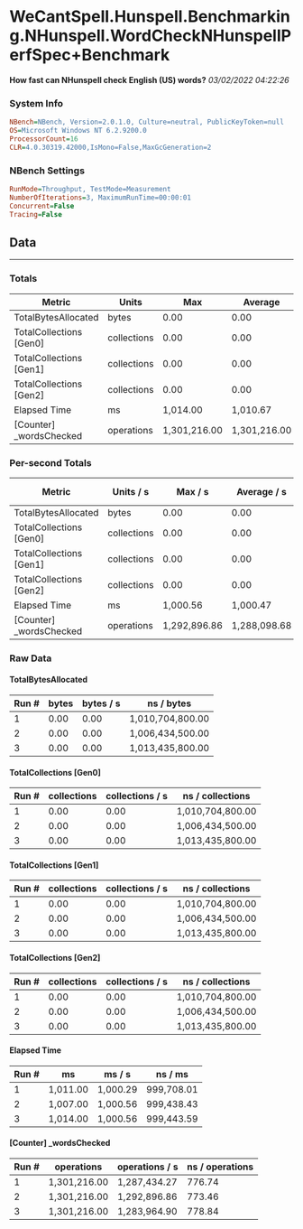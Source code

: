 ﻿# WeCantSpell.Hunspell.Benchmarking.NHunspell.WordCheckNHunspellPerfSpec+Benchmark
__How fast can NHunspell check English (US) words?__
_03/02/2022 04:22:26_
### System Info
```ini
NBench=NBench, Version=2.0.1.0, Culture=neutral, PublicKeyToken=null
OS=Microsoft Windows NT 6.2.9200.0
ProcessorCount=16
CLR=4.0.30319.42000,IsMono=False,MaxGcGeneration=2
```

### NBench Settings
```ini
RunMode=Throughput, TestMode=Measurement
NumberOfIterations=3, MaximumRunTime=00:00:01
Concurrent=False
Tracing=False
```

## Data
-------------------

### Totals
|          Metric |           Units |             Max |         Average |             Min |          StdDev |
|---------------- |---------------- |---------------- |---------------- |---------------- |---------------- |
|TotalBytesAllocated |           bytes |            0.00 |            0.00 |            0.00 |            0.00 |
|TotalCollections [Gen0] |     collections |            0.00 |            0.00 |            0.00 |            0.00 |
|TotalCollections [Gen1] |     collections |            0.00 |            0.00 |            0.00 |            0.00 |
|TotalCollections [Gen2] |     collections |            0.00 |            0.00 |            0.00 |            0.00 |
|    Elapsed Time |              ms |        1,014.00 |        1,010.67 |        1,007.00 |            3.51 |
|[Counter] _wordsChecked |      operations |    1,301,216.00 |    1,301,216.00 |    1,301,216.00 |            0.00 |

### Per-second Totals
|          Metric |       Units / s |         Max / s |     Average / s |         Min / s |      StdDev / s |
|---------------- |---------------- |---------------- |---------------- |---------------- |---------------- |
|TotalBytesAllocated |           bytes |            0.00 |            0.00 |            0.00 |            0.00 |
|TotalCollections [Gen0] |     collections |            0.00 |            0.00 |            0.00 |            0.00 |
|TotalCollections [Gen1] |     collections |            0.00 |            0.00 |            0.00 |            0.00 |
|TotalCollections [Gen2] |     collections |            0.00 |            0.00 |            0.00 |            0.00 |
|    Elapsed Time |              ms |        1,000.56 |        1,000.47 |        1,000.29 |            0.15 |
|[Counter] _wordsChecked |      operations |    1,292,896.86 |    1,288,098.68 |    1,283,964.90 |        4,502.89 |

### Raw Data
#### TotalBytesAllocated
|           Run # |           bytes |       bytes / s |      ns / bytes |
|---------------- |---------------- |---------------- |---------------- |
|               1 |            0.00 |            0.00 |1,010,704,800.00 |
|               2 |            0.00 |            0.00 |1,006,434,500.00 |
|               3 |            0.00 |            0.00 |1,013,435,800.00 |

#### TotalCollections [Gen0]
|           Run # |     collections | collections / s |ns / collections |
|---------------- |---------------- |---------------- |---------------- |
|               1 |            0.00 |            0.00 |1,010,704,800.00 |
|               2 |            0.00 |            0.00 |1,006,434,500.00 |
|               3 |            0.00 |            0.00 |1,013,435,800.00 |

#### TotalCollections [Gen1]
|           Run # |     collections | collections / s |ns / collections |
|---------------- |---------------- |---------------- |---------------- |
|               1 |            0.00 |            0.00 |1,010,704,800.00 |
|               2 |            0.00 |            0.00 |1,006,434,500.00 |
|               3 |            0.00 |            0.00 |1,013,435,800.00 |

#### TotalCollections [Gen2]
|           Run # |     collections | collections / s |ns / collections |
|---------------- |---------------- |---------------- |---------------- |
|               1 |            0.00 |            0.00 |1,010,704,800.00 |
|               2 |            0.00 |            0.00 |1,006,434,500.00 |
|               3 |            0.00 |            0.00 |1,013,435,800.00 |

#### Elapsed Time
|           Run # |              ms |          ms / s |         ns / ms |
|---------------- |---------------- |---------------- |---------------- |
|               1 |        1,011.00 |        1,000.29 |      999,708.01 |
|               2 |        1,007.00 |        1,000.56 |      999,438.43 |
|               3 |        1,014.00 |        1,000.56 |      999,443.59 |

#### [Counter] _wordsChecked
|           Run # |      operations |  operations / s | ns / operations |
|---------------- |---------------- |---------------- |---------------- |
|               1 |    1,301,216.00 |    1,287,434.27 |          776.74 |
|               2 |    1,301,216.00 |    1,292,896.86 |          773.46 |
|               3 |    1,301,216.00 |    1,283,964.90 |          778.84 |


